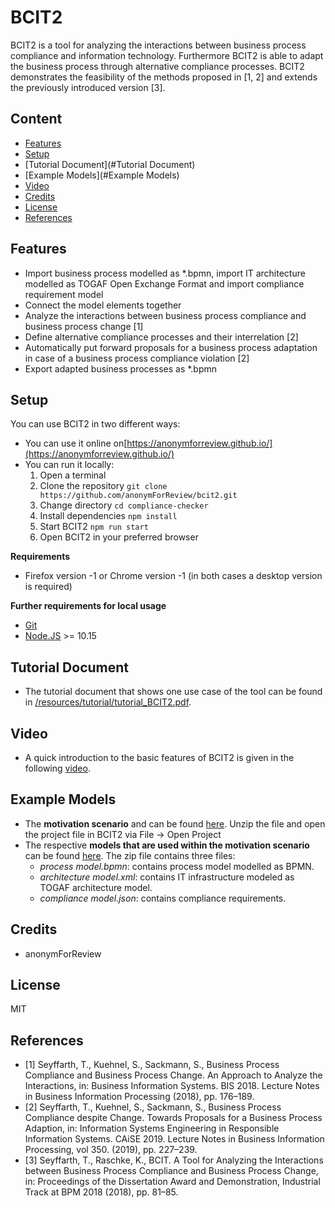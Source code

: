 # BCIT2

BCIT2 is a tool for analyzing the interactions between business process compliance
and information technology. Furthermore BCIT2 is able to adapt the business process through alternative compliance processes.
BCIT2 demonstrates the feasibility of the methods proposed in [1, 2] and extends the previously introduced version [3].  

## Content
- [Features](#features)
- [Setup](#setup)
- [Tutorial Document](#Tutorial Document)
- [Example Models](#Example Models)
- [Video](#Video)
- [Credits](#credits)
- [License](#license)
- [References](#references)

## Features
- Import business process modelled as *.bpmn, import IT architecture modelled as TOGAF Open Exchange Format and import compliance requirement model 
- Connect the model elements together
- Analyze the interactions between business process compliance and business process change [1] 
- Define alternative compliance processes and their interrelation [2]
- Automatically put forward proposals for a business process adaptation in case of a business process compliance violation [2]
- Export adapted business processes as *.bpmn 

## Setup
You can use BCIT2 in two different ways:
- You can use it online on[https://anonymforreview.github.io/](https://anonymforreview.github.io/)
- You can run it locally:
   1. Open a terminal 
   2. Clone the repository `git clone https://github.com/anonymForReview/bcit2.git`
   3. Change directory `cd compliance-checker`
   4. Install dependencies `npm install`
   5. Start BCIT2 `npm run start`
   6. Open BCIT2 in your preferred browser

**Requirements**
- Firefox version -1 or Chrome version -1 (in both cases a desktop version is required)

**Further requirements for local usage**
- [Git](https://git-scm.com/downloads)
- [Node.JS](https://nodejs.org/en/download/) >= 10.15


## Tutorial Document
- The tutorial document that shows one use case of the tool can be found in [/resources/tutorial/tutorial_BCIT2.pdf](/resources/tutorial/tutorial_BCIT2.pdf).

## Video
- A quick introduction to the basic features of  BCIT2 is given in the following [video](https://cloud.uni-halle.de/s/q09oK57WnqgvZyr).

## Example Models
- The **motivation scenario** and can be found [here](https://cloud.uni-halle.de/s/eII8IIuKwPmRLR2). Unzip the file and open the project file in BCIT2 via File -> Open Project
- The respective **models that are used within the motivation scenario** can be found [here](https://cloud.uni-halle.de/s/eII8IIuKwPmRLR2). The zip file contains three files:
    - *process model.bpmn*: contains process model modelled as BPMN.
    - *architecture model.xml*: contains IT infrastructure modeled as TOGAF architecture model.
    - *compliance model.json*: contains compliance requirements.

## Credits
- anonymForReview

## License
MIT

## References
* [1] Seyffarth, T., Kuehnel, S., Sackmann, S., Business Process Compliance and Business Process Change. An Approach to Analyze the Interactions, in: Business Information Systems. BIS 2018. Lecture Notes in Business Information Processing (2018), pp. 176–189.
* [2] Seyffarth, T., Kuehnel, S., Sackmann, S., Business Process Compliance despite Change. Towards Proposals for a Business Process Adaption, in: Information Systems Engineering in Responsible Information Systems. CAiSE 2019. Lecture Notes in Business Information Processing, vol 350. (2019), pp. 227–239.
* [3] Seyffarth, T., Raschke, K., BCIT. A Tool for Analyzing the Interactions between Business Process Compliance and Business Process Change, in: Proceedings of the Dissertation Award and Demonstration, Industrial Track at BPM 2018 (2018), pp. 81–85.

